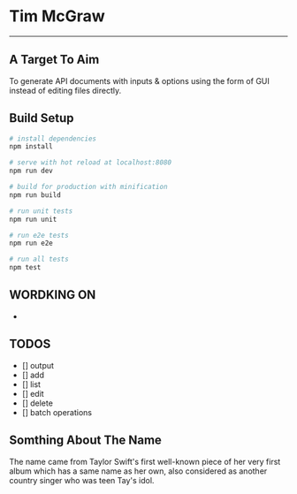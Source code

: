 # Tim McGraw
---
## A Target To Aim
To generate API documents with inputs & options using the form of GUI instead of editing files directly.

## Build Setup

``` bash
# install dependencies
npm install

# serve with hot reload at localhost:8080
npm run dev

# build for production with minification
npm run build

# run unit tests
npm run unit

# run e2e tests
npm run e2e

# run all tests
npm test
```

## WORDKING ON
- 

## TODOS
- [] output
- [] add
- [] list
- [] edit
- [] delete
- [] batch operations

## Somthing About The Name
The name came from Taylor Swift's first well-known piece of her very first album which has a same name as her own, also considered as another country singer who was teen Tay's idol.
